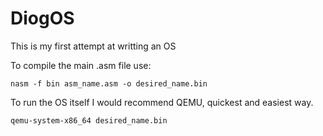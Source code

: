 # DiogOS

This is my first attempt at writting an OS

To compile the main .asm file use:

```
nasm -f bin asm_name.asm -o desired_name.bin  
```

To run the OS itself I would recommend QEMU, quickest and easiest way.

```
qemu-system-x86_64 desired_name.bin
```
